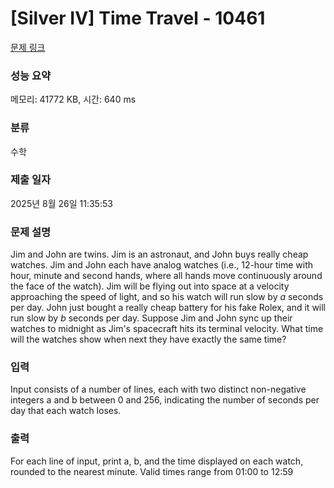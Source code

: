 # [Silver IV] Time Travel - 10461 

[문제 링크](https://www.acmicpc.net/problem/10461) 

### 성능 요약

메모리: 41772 KB, 시간: 640 ms

### 분류

수학

### 제출 일자

2025년 8월 26일 11:35:53

### 문제 설명

<p>Jim and John are twins. Jim is an astronaut, and John buys really cheap watches. Jim and John each have analog watches (i.e., 12-hour time with hour, minute and second hands, where all hands move continuously around the face of the watch). Jim will be flying out into space at a velocity approaching the speed of light, and so his watch will run slow by <em>a</em> seconds per day. John just bought a really cheap battery for his fake Rolex, and it will run slow by <em>b</em> seconds per day. Suppose Jim and John sync up their watches to midnight as Jim's spacecraft hits its terminal velocity. What time will the watches show when next they have exactly the same time?</p>

### 입력 

 <p>Input consists of a number of lines, each with two distinct non-negative integers a and b between 0 and 256, indicating the number of seconds per day that each watch loses.</p>

### 출력 

 <p>For each line of input, print a, b, and the time displayed on each watch, rounded to the nearest minute. Valid times range from 01:00 to 12:59</p>

